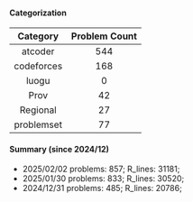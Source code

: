 #### Categorization
| Category      | Problem Count |
|:-----------:|:--------:|
|atcoder | 544|
|codeforces | 168|
|luogu | 0|
|Prov | 42|
|Regional | 27|
|problemset | 77|


#### Summary (since 2024/12)
- 2025/02/02   problems: 857;   R_lines: 31181;
- 2025/01/30   problems: 833;   R_lines: 30520;
- 2024/12/31   problems: 485;   R_lines: 20786;